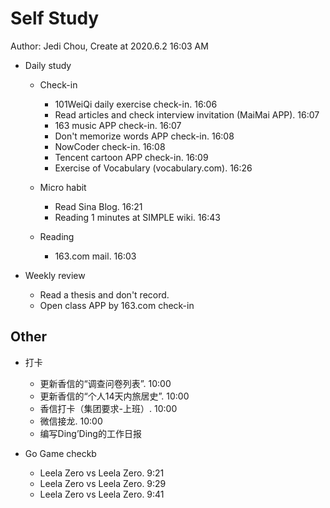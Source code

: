 # Self Study

Author: Jedi Chou, Create at 2020.6.2 16:03 AM

* Daily study

  * Check-in
    * 101WeiQi daily exercise check-in. 16:06
    * Read articles and check interview invitation (MaiMai APP). 16:07
    * 163 music APP check-in. 16:07
    * Don't memorize words APP check-in. 16:08
    * NowCoder check-in. 16:08
    * Tencent cartoon APP check-in. 16:09
    * Exercise of Vocabulary (vocabulary.com). 16:26

  * Micro habit
    * Read Sina Blog. 16:21
    * Reading 1 minutes at SIMPLE wiki. 16:43

  * Reading
    * 163.com mail. 16:03

* Weekly review
  * Read a thesis and don't record.
  * Open class APP by 163.com check-in

## Other

* 打卡
  * 更新香信的“调查问卷列表”. 10:00
  * 更新香信的“个人14天内旅居史”. 10:00
  * 香信打卡（集团要求-上班）. 10:00
  * 微信接龙. 10:00
  * 编写Ding’Ding的工作日报

* Go Game checkb
  * Leela Zero vs Leela Zero. 9:21
  * Leela Zero vs Leela Zero. 9:29
  * Leela Zero vs Leela Zero. 9:41

